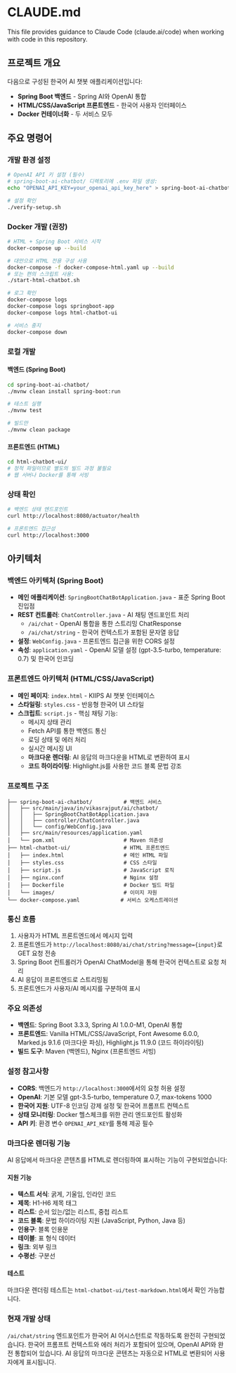 # CLAUDE.md

This file provides guidance to Claude Code (claude.ai/code) when working with code in this repository.

## 프로젝트 개요

다음으로 구성된 한국어 AI 챗봇 애플리케이션입니다:
- **Spring Boot 백엔드** - Spring AI와 OpenAI 통합
- **HTML/CSS/JavaScript 프론트엔드** - 한국어 사용자 인터페이스
- **Docker 컨테이너화** - 두 서비스 모두

## 주요 명령어

### 개발 환경 설정
```bash
# OpenAI API 키 설정 (필수)
# spring-boot-ai-chatbot/ 디렉토리에 .env 파일 생성:
echo "OPENAI_API_KEY=your_openai_api_key_here" > spring-boot-ai-chatbot/.env

# 설정 확인
./verify-setup.sh
```

### Docker 개발 (권장)
```bash
# HTML + Spring Boot 서비스 시작
docker-compose up --build

# 대안으로 HTML 전용 구성 사용
docker-compose -f docker-compose-html.yaml up --build
# 또는 편의 스크립트 사용:
./start-html-chatbot.sh

# 로그 확인
docker-compose logs
docker-compose logs springboot-app
docker-compose logs html-chatbot-ui

# 서비스 중지
docker-compose down
```

### 로컬 개발

#### 백엔드 (Spring Boot)
```bash
cd spring-boot-ai-chatbot/
./mvnw clean install spring-boot:run

# 테스트 실행
./mvnw test

# 빌드만
./mvnw clean package
```

#### 프론트엔드 (HTML)
```bash
cd html-chatbot-ui/
# 정적 파일이므로 별도의 빌드 과정 불필요
# 웹 서버나 Docker를 통해 서빙
```

### 상태 확인
```bash
# 백엔드 상태 엔드포인트
curl http://localhost:8080/actuator/health

# 프론트엔드 접근성
curl http://localhost:3000
```

## 아키텍처

### 백엔드 아키텍처 (Spring Boot)
- **메인 애플리케이션**: `SpringBootChatBotApplication.java` - 표준 Spring Boot 진입점
- **REST 컨트롤러**: `ChatController.java` - AI 채팅 엔드포인트 처리
  - `/ai/chat` - OpenAI 통합을 통한 스트리밍 ChatResponse
  - `/ai/chat/string` - 한국어 컨텍스트가 포함된 문자열 응답
- **설정**: `WebConfig.java` - 프론트엔드 접근을 위한 CORS 설정
- **속성**: `application.yaml` - OpenAI 모델 설정 (gpt-3.5-turbo, temperature: 0.7) 및 한국어 인코딩

### 프론트엔드 아키텍처 (HTML/CSS/JavaScript)
- **메인 페이지**: `index.html` - KIIPS AI 챗봇 인터페이스
- **스타일링**: `styles.css` - 반응형 한국어 UI 스타일
- **스크립트**: `script.js` - 핵심 채팅 기능:
  - 메시지 상태 관리
  - Fetch API를 통한 백엔드 통신
  - 로딩 상태 및 에러 처리
  - 실시간 메시징 UI
  - **마크다운 렌더링**: AI 응답의 마크다운을 HTML로 변환하여 표시
  - **코드 하이라이팅**: Highlight.js를 사용한 코드 블록 문법 강조

### 프로젝트 구조
```
├── spring-boot-ai-chatbot/          # 백엔드 서비스
│   ├── src/main/java/in/vikasrajput/ai/chatbot/
│   │   ├── SpringBootChatBotApplication.java
│   │   ├── controller/ChatController.java
│   │   └── config/WebConfig.java
│   ├── src/main/resources/application.yaml
│   └── pom.xml                      # Maven 의존성
├── html-chatbot-ui/                 # HTML 프론트엔드
│   ├── index.html                   # 메인 HTML 파일
│   ├── styles.css                   # CSS 스타일
│   ├── script.js                    # JavaScript 로직
│   ├── nginx.conf                   # Nginx 설정
│   ├── Dockerfile                   # Docker 빌드 파일
│   └── images/                      # 이미지 자원
└── docker-compose.yaml             # 서비스 오케스트레이션
```

### 통신 흐름
1. 사용자가 HTML 프론트엔드에서 메시지 입력
2. 프론트엔드가 `http://localhost:8080/ai/chat/string?message={input}`로 GET 요청 전송
3. Spring Boot 컨트롤러가 OpenAI ChatModel을 통해 한국어 컨텍스트로 요청 처리
4. AI 응답이 프론트엔드로 스트리밍됨
5. 프론트엔드가 사용자/AI 메시지를 구분하여 표시

### 주요 의존성
- **백엔드**: Spring Boot 3.3.3, Spring AI 1.0.0-M1, OpenAI 통합
- **프론트엔드**: Vanilla HTML/CSS/JavaScript, Font Awesome 6.0.0, Marked.js 9.1.6 (마크다운 파싱), Highlight.js 11.9.0 (코드 하이라이팅)
- **빌드 도구**: Maven (백엔드), Nginx (프론트엔드 서빙)

### 설정 참고사항
- **CORS**: 백엔드가 `http://localhost:3000`에서의 요청 허용 설정
- **OpenAI**: 기본 모델 gpt-3.5-turbo, temperature 0.7, max-tokens 1000
- **한국어 지원**: UTF-8 인코딩 강제 설정 및 한국어 프롬프트 컨텍스트
- **상태 모니터링**: Docker 헬스체크를 위한 관리 엔드포인트 활성화
- **API 키**: 환경 변수 `OPENAI_API_KEY`를 통해 제공 필수

### 마크다운 렌더링 기능
AI 응답에서 마크다운 콘텐츠를 HTML로 렌더링하여 표시하는 기능이 구현되었습니다:

#### 지원 기능
- **텍스트 서식**: 굵게, 기울임, 인라인 코드
- **제목**: H1-H6 제목 태그
- **리스트**: 순서 있는/없는 리스트, 중첩 리스트
- **코드 블록**: 문법 하이라이팅 지원 (JavaScript, Python, Java 등)
- **인용구**: 블록 인용문
- **테이블**: 표 형식 데이터
- **링크**: 외부 링크
- **수평선**: 구분선

#### 테스트
마크다운 렌더링 테스트는 `html-chatbot-ui/test-markdown.html`에서 확인 가능합니다.

### 현재 개발 상태
`/ai/chat/string` 엔드포인트가 한국어 AI 어시스턴트로 작동하도록 완전히 구현되었습니다. 한국어 프롬프트 컨텍스트와 에러 처리가 포함되어 있으며, OpenAI API와 완전 통합되어 있습니다. AI 응답의 마크다운 콘텐츠는 자동으로 HTML로 변환되어 사용자에게 표시됩니다.